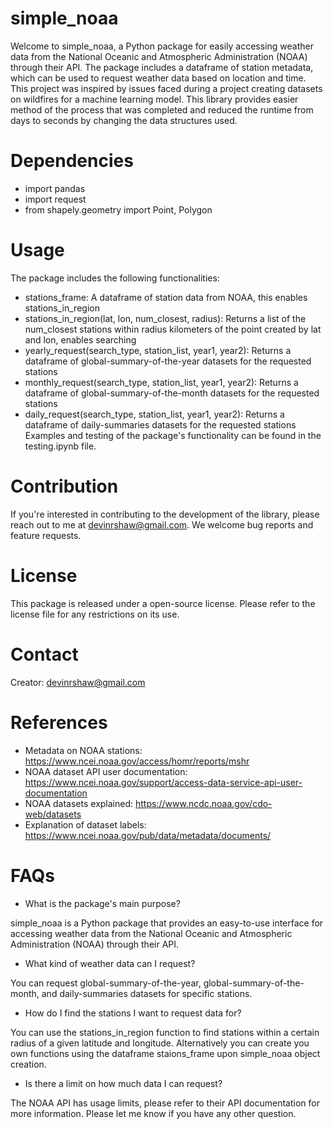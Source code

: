 # simple_noaa

Welcome to simple_noaa, a Python package for easily accessing weather data from the National Oceanic and Atmospheric Administration (NOAA) through their API. The package includes a dataframe of station metadata, which can be used to request weather data based on location and time. This project was inspired by issues faced during a project creating datasets on wildfires for a machine learning model. This library provides easier method of the process that was completed and reduced the runtime from days to seconds by changing the data structures used.

# Dependencies
- import pandas
- import request
- from shapely.geometry import Point, Polygon
# Usage
The package includes the following functionalities:

- stations_frame: A dataframe of station data from NOAA, this enables stations_in_region
- stations_in_region(lat, lon, num_closest, radius): Returns a list of the num_closest stations within radius kilometers of the point created by lat and lon, enables searching 
- yearly_request(search_type, station_list, year1, year2): Returns a dataframe of global-summary-of-the-year datasets for the requested stations
- monthly_request(search_type, station_list, year1, year2): Returns a dataframe of global-summary-of-the-month datasets for the requested stations
- daily_request(search_type, station_list, year1, year2): Returns a dataframe of daily-summaries datasets for the requested stations
Examples and testing of the package's functionality can be found in the testing.ipynb file.

# Contribution
If you're interested in contributing to the development of the library, please reach out to me at devinrshaw@gmail.com. We welcome bug reports and feature requests.

# License
This package is released under a open-source license. Please refer to the license file for any restrictions on its use.

# Contact
Creator: devinrshaw@gmail.com

# References
- Metadata on NOAA stations: https://www.ncei.noaa.gov/access/homr/reports/mshr
- NOAA dataset API user documentation: https://www.ncei.noaa.gov/support/access-data-service-api-user-documentation
- NOAA datasets explained: https://www.ncdc.noaa.gov/cdo-web/datasets
- Explanation of dataset labels: https://www.ncei.noaa.gov/pub/data/metadata/documents/
# FAQs
- What is the package's main purpose?

simple_noaa is a Python package that provides an easy-to-use interface for accessing weather data from the National Oceanic and Atmospheric Administration (NOAA) through their API.

- What kind of weather data can I request?

You can request global-summary-of-the-year, global-summary-of-the-month, and daily-summaries datasets for specific stations.

- How do I find the stations I want to request data for?

You can use the stations_in_region function to find stations within a certain radius of a given latitude and longitude. Alternatively you can create you own functions using the dataframe staions_frame upon simple_noaa object creation.

- Is there a limit on how much data I can request?

The NOAA API has usage limits, please refer to their API documentation for more information.
Please let me know if you have any other question.
